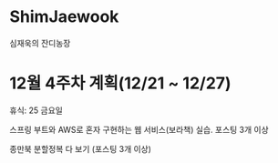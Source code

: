 # ShimJaewook

심재욱의 잔디농장

# 12월 4주차 계획(12/21 ~ 12/27)

휴식: 25 금요일

스프링 부트와 AWS로 혼자 구현하는 웹 서비스(보라책) 실습. 포스팅 3개 이상

종만북 분할정복 다 보기 (포스팅 3개 이상)
